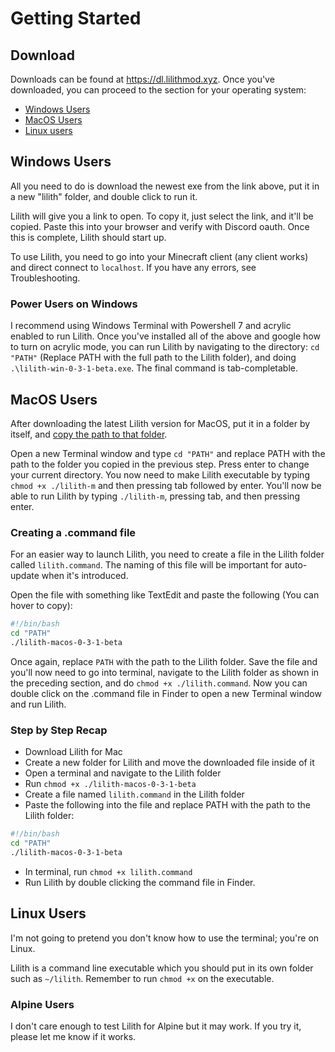 # Getting Started

## Download
Downloads can be found at https://dl.lilithmod.xyz. Once you've downloaded, you can proceed to the section for your operating system: 

- [Windows Users](#windows-users)
- [MacOS Users](#macos-users)
- [Linux users](#linux-users)

## Windows Users

All you need to do is download the newest exe from the link above, put it in a new "lilith" folder, and double click to run it.

Lilith will give you a link to open. To copy it, just select the link, and it'll be copied. Paste this into your browser and verify with Discord oauth. Once this is complete, Lilith should start up.

To use Lilith, you need to go into your Minecraft client (any client works) and direct connect to `localhost`. If you have any errors, see Troubleshooting.

### Power Users on Windows

I recommend using Windows Terminal with Powershell 7 and acrylic enabled to run Lilith. Once you've installed all of the above and google how to turn on acrylic mode, you can run Lilith by navigating to the directory: `cd "PATH"` (Replace PATH with the full path to the Lilith folder), and doing `.\lilith-win-0-3-1-beta.exe`. The final command is tab-completable.

## MacOS Users

After downloading the latest Lilith version for MacOS, put it in a folder by itself, and [copy the path to that folder](https://themacbeginner.com/copy-full-path-file-folder-finder-mac-osx/).

Open a new Terminal window and type `cd "PATH"` and replace PATH with the path to the folder you copied in the previous step. Press enter to change your current directory. You now need to make Lilith executable by typing `chmod +x ./lilith-m` and then pressing tab followed by enter. You'll now be able to run Lilith by typing `./lilith-m`, pressing tab, and then pressing enter.

### Creating a .command file

For an easier way to launch Lilith, you need to create a file in the Lilith folder called `lilith.command`. The naming of this file will be important for auto-update when it's introduced.

Open the file with something like TextEdit and paste the following (You can hover to copy):
```bash
#!/bin/bash
cd "PATH"
./lilith-macos-0-3-1-beta
```

Once again, replace `PATH` with the path to the Lilith folder. Save the file and you'll now need to go into terminal, navigate to the Lilith folder as shown in the preceding section, and do `chmod +x ./lilith.command`. Now you can double click on the .command file in Finder to open a new Terminal window and run Lilith.

### Step by Step Recap

- Download Lilith for Mac
- Create a new folder for Lilith and move the downloaded file inside of it
- Open a terminal and navigate to the Lilith folder
- Run `chmod +x ./lilith-macos-0-3-1-beta`
- Create a file named `lilith.command` in the Lilith folder
- Paste the following into the file and replace PATH with the path to the Lilith folder:
```bash
#!/bin/bash
cd "PATH"
./lilith-macos-0-3-1-beta
```
- In terminal, run `chmod +x lilith.command`
- Run Lilith by double clicking the command file in Finder.

## Linux Users

I'm not going to pretend you don't know how to use the terminal; you're on Linux.

Lilith is a command line executable which you should put in its own folder such as `~/lilith`. Remember to run `chmod +x` on the executable.

### Alpine Users

I don't care enough to test Lilith for Alpine but it may work. If you try it, please let me know if it works.
